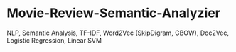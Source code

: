 # Movie-Review-Semantic-Analyzier
NLP, Semantic Analysis, TF-IDF, Word2Vec (SkipDigram, CBOW), Doc2Vec, Logistic Regression, Linear SVM
